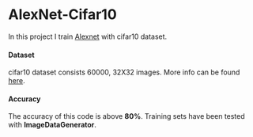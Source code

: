 # AlexNet-Cifar10

In this project I train [Alexnet](https://www.learnopencv.com/understanding-alexnet/) with cifar10 dataset. 

#### Dataset

cifar10 dataset consists 60000, 32X32 images. More info can be found [here](https://www.cs.toronto.edu/~kriz/cifar.html).
#### Accuracy

The accuracy of this code is above **80%**. Training sets have been tested with **ImageDataGenerator**.
